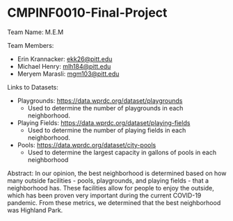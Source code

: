 # CMPINF0010-Final-Project

Team Name: M.E.M

Team Members:
* Erin Krannacker: ekk26@pitt.edu
* Michael Henry: mlh184@pitt.edu
* Meryem Marasli: mgm103@pitt.edu

Links to Datasets:
* Playgrounds: https://data.wprdc.org/dataset/playgrounds
   * Used to determine the number of playgrounds in each neighborhood. 
* Playing Fields: https://data.wprdc.org/dataset/playing-fields
  * Used to determine the number of playing fields in each neighborhood.
* Pools: https://data.wprdc.org/dataset/city-pools
  * Used to determine the largest capacity in gallons of pools in each neighborhood

Abstract:
In our opinion, the best neighborhood is determined based on how many outside facilities - pools, playgrounds, and playing fields - that a neighborhood has. These facilities allow for people to enjoy the outside, which has been proven very important during the current COVID-19 pandemic. From these metrics, we determined that the best neighborhood was Highland Park.
